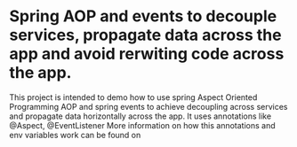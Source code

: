 # Spring AOP and events to decouple services, propagate data across the app and avoid rerwiting code across the app.

This project is intended to demo how to use spring Aspect Oriented Programming AOP and spring events to achieve decoupling across services and propagate data horizontally across the app.
It uses annotations like @Aspect, @EventListener
More information on how this annotations and env variables work can be found on 
